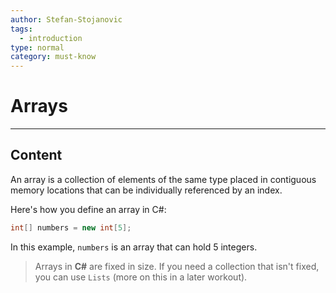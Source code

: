 ```yaml
---
author: Stefan-Stojanovic
tags:
  - introduction
type: normal
category: must-know
---
```


# Arrays

---

## Content

An array is a collection of elements of the same type placed in contiguous memory locations that can be individually referenced by an index.

Here's how you define an array in C#:
```csharp
int[] numbers = new int[5];
```

In this example, `numbers` is an array that can hold 5 integers.

> Arrays in **C#** are fixed in size. If you need a collection that isn't fixed, you can use `Lists` (more on this in a later workout).
